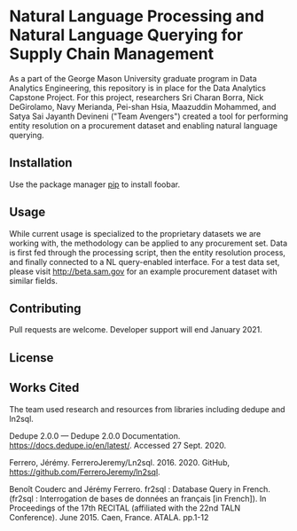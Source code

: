 # Natural Language Processing and Natural Language Querying for Supply Chain Management

As a part of the George Mason University graduate program in Data Analytics Engineering, this repository is in place for the Data Analytics Capstone Project. For this project, researchers Sri Charan Borra, Nick DeGirolamo, Navy Merianda, Pei-shan Hsia, Maazuddin Mohammed, and Satya Sai Jayanth Devineni ("Team Avengers") created a tool for performing entity resolution on a procurement dataset and enabling natural language querying.

## Installation

Use the package manager [pip](https://pip.pypa.io/en/stable/) to install foobar.

## Usage

While current usage is specialized to the proprietary datasets we are working with, the methodology can be applied to any procurement set. Data is first fed through the processing script, then the entity resolution process, and finally connected to a NL query-enabled interface. For a test data set, please visit http://beta.sam.gov for an example procurement dataset with similar fields.

## Contributing

Pull requests are welcome. Developer support will end January 2021. 

## License

## Works Cited

The team used research and resources from libraries including dedupe and ln2sql.

Dedupe 2.0.0 — Dedupe 2.0.0 Documentation. https://docs.dedupe.io/en/latest/. Accessed 27 Sept. 2020. 

Ferrero, Jérémy. FerreroJeremy/Ln2sql. 2016. 2020. GitHub, https://github.com/FerreroJeremy/ln2sql.  

Benoît Couderc and Jérémy Ferrero. fr2sql : Database Query in French. (fr2sql : Interrogation de bases de données an français [in French]). In Proceedings of the 17th RECITAL (affiliated with the 22nd TALN Conference). June 2015. Caen, France. ATALA. pp.1-12 


